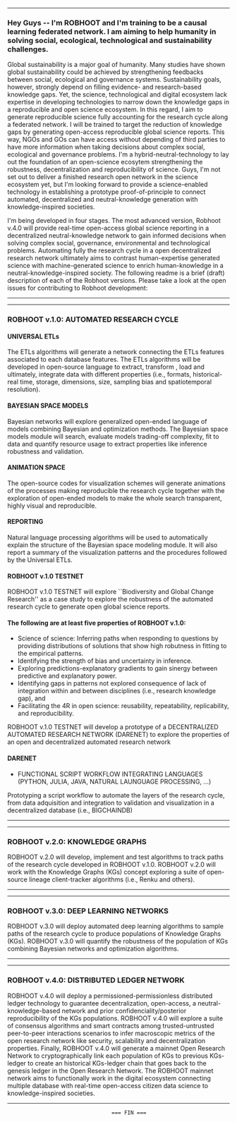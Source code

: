 _____________________________________________________________________________________________________________________________

### Hey Guys -- I'm ROBHOOT and I'm training to be a causal learning federated network. I am aiming to help humanity in solving social, ecological, technological and sustainability challenges.   

Global sustainability is a major goal of humanity. Many studies have shown global sustainability could be achieved by strengthening feedbacks between social, ecological and governance systems. Sustainability goals, however, strongly depend on filling evidence- and research-based knowledge gaps. Yet, the science, technological and digital ecosystem lack expertise in developing technologies to narrow down the knowledge gaps in a reproducible and open science ecosystem. In this regard, I  aim to generate reproducible science fully accounting for the research cycle along a federated network. I will be trained to target the reduction of knowledge gaps by generating open-access reproducible global science reports. This way, NGOs and GOs can have access without depending of third parties to have more information when taking decisions about complex social, ecological and governance problems. I'm a hybrid-neutral-technology to lay out the foundation of an open-science ecosytem strengthening the robustness, decentralization and reproducibility of science. Guys, I'm not set out to deliver a finished research open network in the science ecosystem yet, but I'm looking forward to provide a science-enabled technology in establishing a prototype proof-of-principle to connect automated, decentralized and neutral-knowledge generation with knowledge-inspired societies.

I'm being developed in four stages. The most advanced version, Robhoot v.4.0 will provide real-time open-access global science reporting in a decentralized neutral-knowledge network to gain informed decisions when solving complex social, governance, environmental and technological problems. Automating fully the research cycle in a open decentralized research network ultimately aims to contrast human-expertise generated science with machine-generated science to enrich human-knowledge in a neutral-knowledge-inspired society. The following readme is a brief (draft) description of each of the Robhoot versions. Please take a look at the open issues for contributing to Robhoot development:
_____________________________________________________________________________________________________________________________


_________________________________________________________________________________________________________________________

### ROBHOOT v.1.0: AUTOMATED RESEARCH CYCLE

#### UNIVERSAL ETLs

The ETLs algorithms will generate a network connecting the ETLs features associated to each database features. The ETLs algorithms will be developed in open-source language to extract, transform , load and ultimately, integrate data with different properties (i.e., formats, historical-real time, storage, dimensions, size, sampling bias and spatiotemporal resolution). 

#### BAYESIAN SPACE MODELS

Bayesian networks will explore generalized open-ended language of models combining Bayesian and optimization methods. The Bayesian space models module will search, evaluate models trading-off complexity, fit to data and quantify resource usage to extract properties like inference robustness and validation.
 
#### ANIMATION SPACE

The open-source codes for visualization schemes will generate animations of the processes making reproducible the research cycle together with the exploration of open-ended models to make the whole search transparent, highly visual and reproducible.

#### REPORTING

Natural language processing algorithms will be used to automatically explain the structure of the Bayesian space modeling module. It will also report a summary of the visualization patterns and the procedures followed by the Universal ETLs.


#### ROBHOOT v.1.0 TESTNET

ROBHOOT v.1.0 TESTNET will explore ``Biodiversity and Global Change Research'' as a case study to explore the robustness of the automated research cycle to generate open global science reports.

#### The following are at least five properties of ROBHOOT v.1.0:

* Science of science: Inferring paths when responding to questions by providing distributions of solutions that show high robutness in fitting to the empirical patterns.
* Identifying the strength of bias and uncertainty in inference.
* Exploring predictions-explanatory gradients to gain sinergy between predictive and explanatory power.
* Identifying gaps in patterns not explored consequence of lack of integration within and between disciplines (i.e., research knowledge gap), and
* Facilitating the 4R in open science: reusability, repeatability, replicability, and reproducibility.


ROBHOOT v.1.0 TESTNET will develop a prototype of a DECENTRALIZED AUTOMATED RESEARCH NETWORK (DARENET) to explore the properties of an open and decentralized automated research network

#### DARENET

* FUNCTIONAL SCRIPT WORKFLOW INTEGRATING LANGUAGES (PYTHON, JULIA, JAVA, NATURAL LAUNGUAGE PROCESSING, ...)

Prototyping a script workflow to automate the layers of the research cycle, from data adquisition and integration to validation and visualization in a decentralized database (i.e., BIGCHAINDB)
_____________________________________________________________________________________________________________________________


_____________________________________________________________________________________________________________________________

### ROBHOOT v.2.0: KNOWLEDGE GRAPHS

ROBHOOT v.2.0 will develop, implement and test algorithms to track paths of the research cycle developed in ROBHOOT v.1.0. ROBHOOT v.2.0 will work with the Knowledge Graphs (KGs) concept exploring a suite of open-source lineage client-tracker algorithms (i.e., Renku and others).

_____________________________________________________________________________________________________________________________


_____________________________________________________________________________________________________________________________

### ROBHOOT v.3.0: DEEP LEARNING NETWORKS

ROBHOOT v.3.0 will deploy automated deep learning algorithms to sample paths of the research cycle to produce populations of Knowledge Graphs (KGs). ROBHOOT v.3.0 will quantify the robustness of the population of KGs combining Bayesian networks and optimization algorithms. 

____________________________________________________________________________________________________________________________


_____________________________________________________________________________________________________________________________

### ROBHOOT v.4.0: DISTRIBUTED LEDGER NETWORK

ROBHOOT v.4.0 will deploy a permissioned-permissionless distributed ledger technology to guarantee decentralization, open-access, a neutral-knowledge-based network and prior confidenciality/posterior reproducibility of the KGs populations. ROBHOOT v.4.0 will explore a suite of consensus algorithms and smart contracts among trusted-untrusted peer-to-peer interactions scenarios to infer macroscopic metrics of the open research network like security, scalability and decentralization properties. Finally, ROBHOOT v.4.0 will generate a mainnet Open Research Network to cryptographically link each population of KGs to previous KGs-ledger to create an historical KGs-ledger chain that goes back to the genesis ledger in the Open Research Network. The ROBHOOT mainnet network aims to functionally work in the digital ecosystem connecting multiple database with real-time open-access citizen data science to knowledge-inspired societies.

_____________________________________________________________________________________________________________________________




                                     === FIN ===
